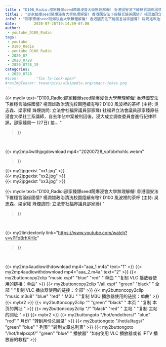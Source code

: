 ```yaml
---
title : "D100_Radio:邵家臻爆seed鬧爆浸會大學無理解僱! 香港國安法下維穩言論係國情? 楊潤雄政治清洗校園陸續有嚟? D100 風波裡的茶杯 (主持: 吳志森、梁家權 烽煙訪問: 立法會社福界議員邵家臻) "
title2 : "邵家臻爆seed鬧爆浸會大學無理解僱! 香港國安法下維穩言論係國情? 楊潤雄政治清洗校園陸續有嚟? D100 風波裡的茶杯 (主持: 吳志森、梁家權 烽煙訪問: 立法會社福界議員邵家臻) "
info2 : "邵家臻爆seed鬧爆浸會大學無理解僱! 香港國安法下維穩言論係國情? 楊潤雄政治清洗校園陸續有嚟? D100 風波裡的茶杯 (主持: 吳志森、梁家權 烽煙訪問: 立法會社福界議員邵家臻) 社福界立法會議員邵家臻原任浸會大學社工系講師，自去年佔中案被判囚後，浸大成立調查委員會進行紀律聆訊，邵家臻周一 (27日) 接... "
date:        2020-07-28T19:14:59-07:00
author:
 - youtube_D100_Radio
tags:
 - youtube
 - D100_Radio
 - youtube_D100_Radio
 - 2020_07
 - 2020_0728
 - 2020_0728_19
categories:
 - 2020_0728
#icon:        "fas fa-lock-open"
#resImgTeaser: teaserpics/wikipedia.org/emacs-jokes.png
---
```


{{< mydiv text="D100_Radio:邵家臻爆seed鬧爆浸會大學無理解僱! 香港國安法下維穩言論係國情? 楊潤雄政治清洗校園陸續有嚟? D100 風波裡的茶杯 (主持: 吳志森、梁家權 烽煙訪問: 立法會社福界議員邵家臻) 社福界立法會議員邵家臻原任浸會大學社工系講師，自去年佔中案被判囚後，浸大成立調查委員會進行紀律聆訊，邵家臻周一 (27日) 接... "
>}}
<br>


{{< my2mp4withjpgdownload mp4="20200728_vpfobrhxhlc.webm"
>}}

{{< my2jpgexist "xx1.jpg" >}}<br>
{{< my2jpgexist "xx2.jpg" >}}<br>
{{< my2jpgexist "xx3.jpg" >}}<br>



{{< mydiv text="D100_Radio:邵家臻爆seed鬧爆浸會大學無理解僱! 香港國安法下維穩言論係國情? 楊潤雄政治清洗校園陸續有嚟? D100 風波裡的茶杯 (主持: 吳志森、梁家權 烽煙訪問: 立法會社福界議員邵家臻) "
>}}
<br>

{{< my2linktextonly link="https://www.youtube.com/watch?v=vPFoBrhXHlc"
>}}


<br>

{{< my2mp4audiowithdownload mp4="aaa_1.m4a"    text="1" >}}
{{< my2mp4audiowithdownload mp4="aaa_2.m4a"    text="2" >}}
{{< my2buttoncopy2clip "music.xspf"        "blue"   "red"    " 单曲 "  "复制 VLC 播放器使用的链接：单曲" >}} {{< my2buttoncopy2clip "/all.xspf"         "green"  "black"  " 全部 "  "复制 VLC 播放器使用的链接：全部" >}} {{< my2buttoncopy2clip "music.m3u8"        "blue"   "red"    " M3U  "    "复制 M3U 播放器使用的链接：单曲" >}} {{< mybr2 >}} {{< my2buttoncopy2clip ""                  "green"  "black"  " 本页 "    "复制 本页的网址 " >}} {{< my2buttoncopy2clip "/"                 "black"  "red"    " 主站 "    "复制 主站的网址 " >}} {{< mybr2 >}} {{< my2buttongoto      "/hot/endothers/"   "blue"   "red"    " 月份"   "转到月份总目录" >}} {{< my2buttongoto      "/hot/alltags/"     "green"  "blue"   " 列表"   "转到文章总列表" >}} {{< my2buttongoto      "/hot/helpxspf/"    "green"  "blue"   " 播放器" "如何使用 VLC 播放器或者 IPTV 播放器的教程" >}} 
